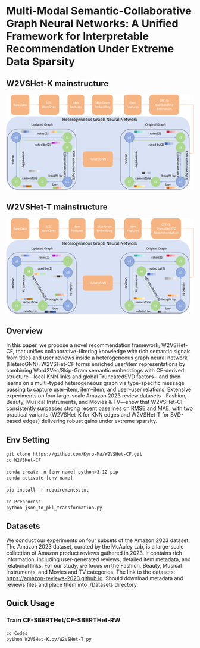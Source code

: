 # Multi-Modal Semantic-Collaborative Graph Neural Networks: A Unified Framework for Interpretable Recommendation Under Extreme Data Sparsity

## W2VSHet-K mainstructure
![Mainstructure of W2VSHet-K](W2VSHet-K-mainstructure.png)

## W2VSHet-T mainstructure
![Mainstructure of W2VSHet-T](W2VSHet-T-mainstructure.png)

## Overview
In this paper, we propose a novel recommendation framework, W2VSHet-CF, that unifies collaborative-filtering knowledge with rich semantic signals from titles 
and user reviews inside a heterogeneous graph neural network (HeteroGNN). W2VSHet-CF forms enriched user/item representations by combining Word2Vec/Skip-Gram 
semantic embeddings with CF-derived structure—local KNN links and global TruncatedSVD factors—and then learns on a multi-typed heterogeneous graph via 
type-specific message passing to capture user–item, item–item, and user–user relations. Extensive experiments on four large-scale Amazon 2023 
review datasets—Fashion, Beauty, Musical Instruments, and Movies & TV—show that W2VSHet-CF consistently surpasses strong recent baselines on
RMSE and MAE, with two practical variants (W2VSHet-K for KNN edges and W2VSHet-T for SVD-based edges) delivering robust gains under extreme sparsity.


## Env Setting
```
git clone https://github.com/Kyro-Ma/W2VSHet-CF.git
cd W2VSHet-CF

conda create -n [env name] python=3.12 pip
conda activate [env name]

pip install -r requirements.txt

cd Preprocess
python json_to_pkl_transformation.py
```

## Datasets
We conduct our experiments on four subsets of the Amazon 2023 dataset. The Amazon 2023 dataset, curated by the McAuley Lab, is a large-scale collection of Amazon 
product reviews gathered in 2023. It contains rich information, including user-generated reviews, detailed item metadata, and relational links. For our study,
we focus on the Fashion, Beauty, Musical Instruments, and Movies and TV categories. The link to the datasets: https://amazon-reviews-2023.github.io. Should 
download metadata and reviews files and place them into ./Datasets directory.

## Quick Usage
### Train CF-SBERTHet/CF-SBERTHet-RW
```
cd Codes
python W2VSHet-K.py/W2VSHet-T.py
```





